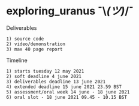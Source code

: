 # exploring_uranus ¯\\_(ツ)_/¯

Deliverables

    1) source code
    2) video/demonstration
    3) max 40 page report
    
Timeline
    
    1) starts tuesday 12 may 2021
    2) soft deadline 4 june 2021
    3) deliverables deadline 13 june 2021
    4) extended deadline 15 june 2021 23.59 BST
    5) assessment/oral week 14 june - 18 june 2021
    6) oral slot - 18 june 2021 09.45 - 10.15 BST
    
